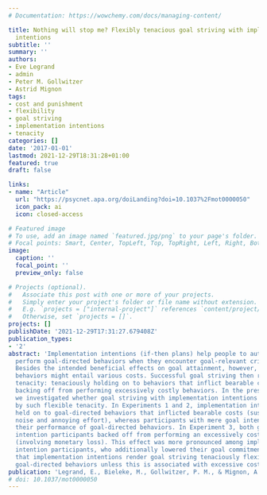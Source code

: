 ```yaml
---
# Documentation: https://wowchemy.com/docs/managing-content/

title: Nothing will stop me? Flexibly tenacious goal striving with implementation
  intentions
subtitle: ''
summary: ''
authors:
- Eve Legrand
- admin
- Peter M. Gollwitzer
- Astrid Mignon
tags:
- cost and punishment
- flexibility
- goal striving
- implementation intentions
- tenacity
categories: []
date: '2017-01-01'
lastmod: 2021-12-29T18:31:28+01:00
featured: true
draft: false

links:
- name: "Article"
  url: "https://psycnet.apa.org/doiLanding?doi=10.1037%2Fmot0000050"
  icon_pack: ai
  icon: closed-access

# Featured image
# To use, add an image named `featured.jpg/png` to your page's folder.
# Focal points: Smart, Center, TopLeft, Top, TopRight, Left, Right, BottomLeft, Bottom, BottomRight.
image:
  caption: ''
  focal_point: ''
  preview_only: false

# Projects (optional).
#   Associate this post with one or more of your projects.
#   Simply enter your project's folder or file name without extension.
#   E.g. `projects = ["internal-project"]` references `content/project/deep-learning/index.md`.
#   Otherwise, set `projects = []`.
projects: []
publishDate: '2021-12-29T17:31:27.679408Z'
publication_types:
- '2'
abstract: 'Implementation intentions (if-then plans) help people to automatically
  perform goal-directed behaviors when they encounter goal-relevant critical situations.
  Besides the intended beneficial effects on goal attainment, however, goal-directed
  behaviors might entail various costs. Successful goal striving then requires flexible
  tenacity: tenaciously holding on to behaviors that inflict bearable costs but flexibly
  backing off from performing excessively costly behaviors. In the present research,
  we investigated whether goal striving with implementation intentions is characterized
  by such flexible tenacity. In Experiments 1 and 2, implementation intention participants
  held on to goal-directed behaviors that inflicted bearable costs (sustaining unpleasant
  noise and annoying effort), whereas participants with mere goal intentions reduced
  their performance of goal-directed behaviors. In Experiment 3, both goal and implementation
  intention participants backed off from performing an excessively costly behavior
  (involving monetary loss). This effect was more pronounced among implementation
  intention participants, who additionally lowered their goal commitment. We conclude
  that implementation intentions render goal striving tenaciously flexible, facilitating
  goal-directed behaviors unless this is associated with excessive costs.'
publication: 'Legrand, E., Bieleke, M., Gollwitzer, P. M., & Mignon, A. (2017). Nothing will stop me? Flexibly tenacious goal striving with implementation intentions. *Motivation Science*, *3*(2), 101–118. https://doi.org/10.1037/mot0000050'
# doi: 10.1037/mot0000050
---
```

